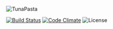 ![TunaPasta](https://github.com/bokuweb/tuna_pasta/blob/master/img/logo-blue.png?raw=true)

[![Build Status](https://travis-ci.org/bokuweb/tuna_pasta.svg?branch=master)](https://travis-ci.org/bokuweb/tuna_pasta) [![Code Climate](https://codeclimate.com/github/bokuweb/tuna_pasta/badges/gpa.svg)](https://codeclimate.com/github/bokuweb/tuna_pasta)
![License](http://img.shields.io/npm/l/object.assign.svg)
